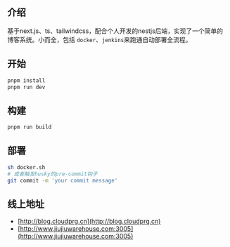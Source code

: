 ## 介绍
基于next.js、ts、tailwindcss，配合个人开发的nestjs后端，实现了一个简单的博客系统。小而全，包括 `docker`、`jenkins`来跑通自动部署全流程。

## 开始
```bash
pnpm install
pnpm run dev
```

## 构建
```bash
pnpm run build
```

## 部署
```bash
sh docker.sh
# 或者触发husky的pre-commit钩子
git commit -m 'your commit message' 
```

## 线上地址
- [http://blog.cloudprg.cn](http://blog.cloudprg.cn)
- [http://www.jiujiuwarehouse.com:3005](http://www.jiujiuwarehouse.com:3005)
